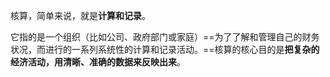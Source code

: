 核算，简单来说，就是**计算和记录**。

它指的是一个组织（比如公司、政府部门或家庭）==为了了解和管理自己的财务状况，而进行的一系列系统性的计算和记录活动。==核算的核心目的是**把复杂的经济活动，用清晰、准确的数据来反映出来**。